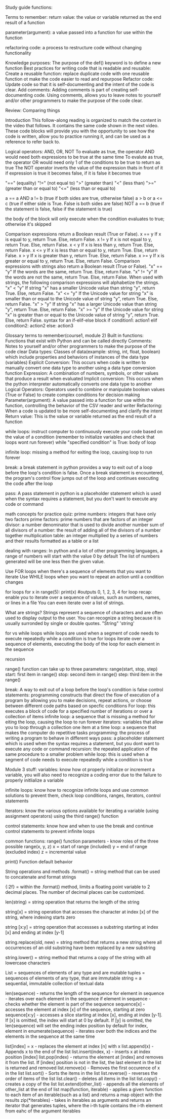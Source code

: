Study guide functions: 

Terms to remember: 
return value: the value or variable returned as the end result of a function

parameter(argument): a value passed into a function for use within the function

refactoring code: a process to restructure code without changing functionality


Knowledge purposes:
The purpose of the def() keyword is to define a new function
Best practices for writing code that is readable and reusable: 
Create a reusable function: replace duplicate code with one reusable function ot make the code easier to read and repurpose
Refactor code: Update code so that it is self-documenting and the intent of the code is clear.
Add comments: Adding comments is part of creating self-documenting code. Using comments, allows you to leave notes to yourself and/or other programmers to make the purpose of the code clear. 


Review: Comparing things

Introduction
This follow-along reading is organized to match the content in the video that follows. It contains the same code shown in the next video. These code blocks will provide you with the opportunity to see how the code is written, allow you to practice running it, and can be used as a reference to refer back to. 

Logical operators: AND, OR, NOT
To evaluate as true, the operator AND would need both expressions to be true at the same time
To evalute as true, the operator OR would need only 1 of the conditions to be true to return as true
The NOT operator inverts the value of the expression thats in front of it
if expression is true it becomes false, if it is false it becomes true

"==" (equality)
"!=" (not equal to) 
">" (greater than)
"<" (less than)
">=" (greater than or equal to)
"<=" (less than or equal to) 

a == a AND a != b (true if both sides are true, otherwise false)
a > b or a <= c (true if either side is True. False is both sides are false)
NOT a == b (true if the statement is false, false if the statement is true) 

the body of the block will only execute when the condition evaluates to true; otherwise it's skipped

Comparison expressions return a Boolean result (True or False). 
x == y        If x is equal to y, return True. Else, return False.
x != y         If x is not equal to y, return True. Else, return False.
x < y          If x is less than y, return True. Else, return False.
x <= y        If x is less than or equal to y, return True. Else, return False.
x > y          If x is greater than y, return True. Else, return False.
x >= y        If x is greater or equal to y, return True. Else, return False.
Comparison expressions with strings also return a Boolean result (True or False).
"x" == "y"  If the words are the same, return True. Else, return False.
"x" != "y"   If the words are not the same, return True. Else, return False.
When used with strings, the following comparison expressions will alphabetize the strings.
"x" < "y"   	If string "x"  has a smaller Unicode value than string "y", return True.  Else, return False.
"x" <= "y" 	If the Unicode value for string "x" is smaller than or equal to the Unicode value of string "y", return True. Else, return False.
"x" > "y"    	If string "x" has a larger Unicode value than string "y", return True. Else, return False.
"x" >= "y"  	If the Unicode value for string "x" is greater than or equal to the Unicode value of string "y", return True. Else, return False.
syntax for an if-elif-else block
if condition1: 
    action1
elif condition2: 
    action2
else:
    action3

Glossary terms to remember(course1, module 2) 
Built in functions: Functions that exist with Python and can be called directly
Comments: Notes to yourself and/or other programmers to make the purpose of the code clear
Data types: Classes of data(example: string, int, float, boolean) which include properties and behaviors of instances of the data type (variables)
Explicit Conversion: This occurs when code is written to manually convert one data type to another using a data type conversion function
Expression: A combination of numbers, symbols, or other values that produce a result when evaluated
Implicit conversion: This occurs when the python interpreter automatically converts one data type to another
Logical Operators: Operators used to combine or manipulate boolean values (True or False) to create complex conditions for decision making
Parameter(argument): A value passed into a function for use within the function, controlling the behavior of the CSV reader and writer
Refactoring: When a code is updated to be more self-documenting and clarify the intent
Return value: This is the value or variable returned as the end result of a function

while loops: instruct computer to continuously execute your code based on the value of a condition
(remember to initialize variables and check that loops wont run forever) 
while "specified condition" is True:
    body of loop

infinite loop: missing a method for exiting the loop, causing loop to run forever

break: a break statement in python provides a way to exit out of a loop before the loop's condition is false. Once a break statement is encountered, the program's control flow jumps out of the loop and continues executing the code after the loop

pass: A pass statement in python is a placeholder statement which is used when the syntax requires a statement, but you don't want to execute any code or command

math concepts for practice quiz: 
prime numbers: integers that have only two factors
prime factors: prime numbers that are factors of an integer
divisor: a number denominator that is used to divide another number
sum of all divisors of a number: the result of adding all of the divisors of a number together
multiplication table: an integer multiplied by a series of numbers and their results formatted as a table or a list

dealing with ranges: In python and a lot of other programming languages, a range of numbers will start with the value 0 by default
The list of numbers generated will be one less then the given value.

Use FOR loops when there's a sequence of elements that you want to iterate
Use WHILE loops when you want to repeat an action until a condition changes

for loops
for x in range(5): 
    print(x) #outputs 0, 1, 2, 3, 4
for loop recap: enable you to iterate over a sequence of values, such as numbers, names, or lines in a file
You can even iterate over a list of strings.

What are strings?
Strings represent a sequence of characters and are often used to display output to the user. 
You can recognize a string because it is usually surronded by single or double quotes. "String" 'string' 

for vs while loops
while loops are used when a segment of code needs to execute repeatedly while a condition is true
for loops iterate over a sequence of elements, executing the body of the loop for each element in the sequence

recursion

range() function can take up to three parameters: range(start, stop, step)
start: first item in range()
stop: second item in range()
step: third item in the range() 

break: A way to exit out of a loop before the loop's condition is false
control statements: programming constructs that direct the flow of execution of a program by allowing you to make decisions, repeat actions, or choose between different code paths based on specfic conditions
For loop: this executes a block of code for a specified number of iterations or over a collection of items
infinite loop: a sequence that is missing a method for eiting the loop, causing the loop to run forever
iterators: variables that allow you to loop through a collection one item at a time
loop: a sequence that makes the computer do repetitive tasks
programming: the process of writing a program to behave in different ways
pass: a placeholder statement which is used when the syntax requires a statement, but you dont want to execute any code or command
recursion: the repeated application of the same procedure to a smaller problem
while loop: this is used when a segment of code needs to execute repeatedly while a condition is true 

Module 3 stuff: 
variables: know how ot properly initialize or increment a variable, you will also need to recognize a coding error due to the failure to properly initlialize a variable

infinite loops: know how to recognize infinite loops and use common solutions to prevent them, check loop conditions, ranges, iterators, control statements

Iterators: know the various options available for iterating a variable (using assignment operators) using the third range() function

control statements: know how and when to use the break and continue control statements to prevent infinite loops

common functions: 
range() function parameters - know roles of the three possible range(x, y, z)
x = start of range (included)
y = end of range (excluded index)
z = incremental value

print() Function default behavior

String operations and methods
.format() = string method that can be used to concatenate and format strings

{:2f} = within the .format() method, limits a floating point variable to 2 decimal places. The number of decimal places can be customized. 

len(string) = string operation that returns the length of the string

string[x] = string operation that accesses the character at index [x] of the string, where indexing starts zero

string [x:y] = string operation that accessses a substring starting at index [x] and ending at index [y-1] 

string.replace(old, new) = string method that returns a new string where all occurrences of an old substring have been replaced by a new substring

string.lower() = string method that returns a copy of the string with all lowercase characters

List = sequences of elements of any type and are mutable
tuples = sequences of elements of any type, that are immutable
string = a sequential, immutable collection of textual data

len(sequence) - returns the length of the sequence
for element in sequence - iterates over each element in the sequence
if element in sequence - checks whether the element is part of the sequence
sequence[x] - accesses the element at index [x] of the sequence, starting at zero
sequence[x:y] - accesses a slice starting at index [x], ending at index [y-1]. If [x] is omitted, the index will start at 0 by default. If [y] is omitted, the len(sequence) will set the ending index position by default
for index, element in enumerate(sequence) - iterates over both the indices and the elements in the sequence at the same time

list[index] = x - replaces the element at index [n] with x
list.append(x) - Appends x to the end of the list
list.insert(index, x) - inserts x at index position [index]
list.pop(index) - returns the element at [index] and removes it from the list. If [index] position is not in the list, the last element in the list is returned and removed
list.remove(x) - Removes the first occurence of x in the list
list.sort() - Sorts the items in the list
list.reverse() - reverses the order of items of the list
list.clear() - deletes all items in the list
list.copy() - creates a copy of the list
list.extend(other_list) - appends all the elements of other_list at the end of list
map(function, iterable) - applies a given function to each item of an iterable(such as a list) and returns a map object with the results
zip(*iterables) - takes in iterables as arguments and returns an iterator that generates tuples, where the i-th tuple contains the i-th element from eahc of the argument iterables